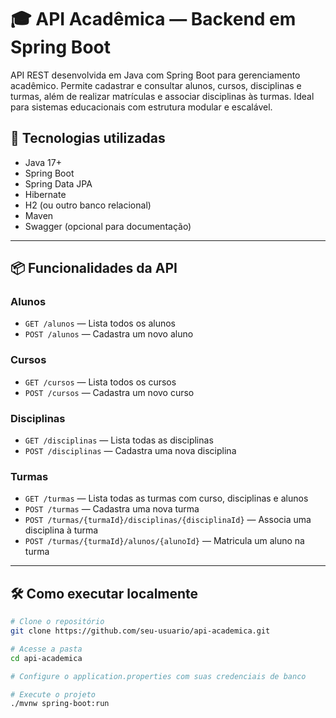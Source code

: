 
# 🎓 API Acadêmica — Backend em Spring Boot

API REST desenvolvida em Java com Spring Boot para gerenciamento acadêmico. Permite cadastrar e consultar alunos, cursos, disciplinas e turmas, além de realizar matrículas e associar disciplinas às turmas. Ideal para sistemas educacionais com estrutura modular e escalável.

## 🚀 Tecnologias utilizadas

- Java 17+
- Spring Boot
- Spring Data JPA
- Hibernate
- H2 (ou outro banco relacional)
- Maven
- Swagger (opcional para documentação)

---

## 📦 Funcionalidades da API

### Alunos
- `GET /alunos` — Lista todos os alunos
- `POST /alunos` — Cadastra um novo aluno

### Cursos
- `GET /cursos` — Lista todos os cursos
- `POST /cursos` — Cadastra um novo curso

### Disciplinas
- `GET /disciplinas` — Lista todas as disciplinas
- `POST /disciplinas` — Cadastra uma nova disciplina

### Turmas
- `GET /turmas` — Lista todas as turmas com curso, disciplinas e alunos
- `POST /turmas` — Cadastra uma nova turma
- `POST /turmas/{turmaId}/disciplinas/{disciplinaId}` — Associa uma disciplina à turma
- `POST /turmas/{turmaId}/alunos/{alunoId}` — Matricula um aluno na turma

---

## 🛠️ Como executar localmente

```bash
# Clone o repositório
git clone https://github.com/seu-usuario/api-academica.git

# Acesse a pasta
cd api-academica

# Configure o application.properties com suas credenciais de banco

# Execute o projeto
./mvnw spring-boot:run


